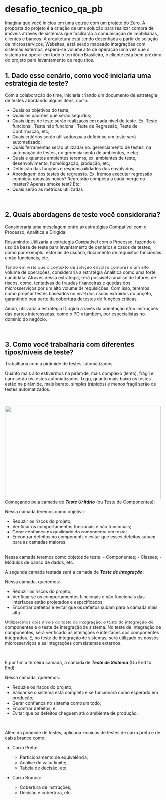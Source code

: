 # desafio_tecnico_qa_pb

Imagina que você iniciou em uma equipe com um projeto do Zero.
A proposta do projeto é a criação de uma solução para realizar compra de imóveis através de sistemas que facilitarão a comunicação de imobiliárias, clientes e bancos.
A arquitetura está sendo desenhada a partir de solução de microsserviços, Websites, está sendo mapeado integrações com sistemas externos, espera-se volume alto de operação uma vez que o sistema irá operar em todo o território Brasileiro, o cliente está bem próximo do projeto para levantamento de requisitos.
<br />

<h2>1.	Dado esse cenário, como você iniciaria uma estratégia de teste?</h2>

Com a colaboração do time, iniciaria criando um documento de estrategia de testes abordando alguns itens, como:

- Quais os objetivos do teste;
- Quais os padrões que serão seguidos;
- Quais tipos de teste serão realizados em cada nivel de teste. Ex. Teste funcional, Teste não funcional, Teste de Regressão, Teste de Confirmação, etc;
- Quais critérios serão utilizados para definir se um teste será automatizado;
- Quais ferramentas serão utilizadas no: gerenciamento de testes, na automação de testes, no gerenciamento de ambientes, e etc;
- Quais e quantos ambientes teremos, ex. ambientes de teste, desenvolvimento, homologação, produção, etc;
- Definição das funções e responsabilidades dos envolvidos;
- Abordagem dos testes de regressão. Ex. Iremos executar regressão completa todas às noites? Regressão completa a cada merge na master? Apenas smoke test? Etc;
- Quais serão as métricas utilizadas.


<br />

<h2>2.	Quais abordagens de teste você consideraria?</h2>

Consideraria uma mesclagem entre as estratégias Compatível com o Processo, Analítica e Dirigida.

Resumindo: Utilizaria a estrategia Compatível com o Processo, fazendo o uso da base de teste para levantamento de cenários e casos de testes, como por exemplo, estorias de usuário, documento de requisitos funcionais e não funcionais, etc.

Tendo em vista que o contexto da solução envolve compras e um alto volume de operações, consideraria a estratégia Analítica como uma forte candidata. Através dessa estrategia, será possível a análise de fatores de riscos, como, tentativas de fraudes financeiras e quedas dos microsserviços por um alto volume de requisições. Com isso, teremos como projetar testes baseados no nível dos riscos extraídos do projeto, garantindo boa parte da cobertura de testes de funções criticas.

Ainda, utilizaria a estratégia Dirigida através da orientação e/ou instruções das partes interessadas, como o PO e também, por especialistas no domínio do negócio.

<br />

<h2>3.	Como você trabalharia com diferentes tipos/níveis de teste?</h2>

Trabalharia com a pirâmide de testes automatizados.

Quanto mais alto estivermos na pirâmide, mais complexo (lento), frágil e caro serão os testes automatizados. Logo, quanto mais baixo os testes estão na pirâmide, mais barato, simples (rápidos) e menos frágil serão os testes automatizados.

<br/>

<a href="url"><img src="https://www.eximiaco.tech/wp-content/uploads/sites/2/2020/05/Test-Pyramid-Eximia-1024x765.png" align="left" height="300" width="500" ></a>
<br/><br/><br/><br/><br/><br/><br/><br/><br/><br/><br/><br/><br/><br/>
Começando pela camada de <strong><em>Teste Unitário</em></strong> (ou Teste de Componentes):

Nessa camada teremos como objetivo:

- Reduzir os riscos do projeto;
- Verificar os comportamentos funcionais e não funcionais;
- Gerar confiança na qualidade do componente em teste;
- Encontrar defeitos no componente e evitar que esses defeitos subam para às camadas maiores.

<br />
Nessa camada teremos como objetos de teste:
- Componentes;
- Classes;
- Módulos de banco de dados, etc.

<br />

A segunda camada testada será a camada de <strong><em>Teste de Integração</em></strong>:

Nessa camada, queremos:

- Reduzir os riscos do projeto;
- Verificar se os comportamentos funcionais e não funcionais das interfaces estão projetados e especificados;
- Encontrar defeitos e evitar que os defeitos subam para a camada mais alta.

Utilizaremos dois níveis de teste de integração: o teste de integração de componentes e o teste de integração de sistema.
No teste de integração de componentes, será verificado as interações e interfaces dos componentes integrados. E, no teste de integração de sistemas, será utilizado os nossos microsserviços e as integrações com sistemas externos.

<br />

E por fim a terceira camada, a camada de <strong><em>Teste de Sistema</em></strong> (Ou End to End):

Nessa camada, queremos:

- Reduzie os riscos do projeto;
- Validar se o sistema está completo e se funcionará como esperado em produção;
- Gerar confiança no sistema como um todo;
- Encontrar defeitos; e
- Evitar que os defeitos cheguem até o ambiente de produção.

<br/>

Além da pirâmide de testes, aplicaria tecnicas de testes de caixa preta e de caixa branca como:

- Caixa Preta:

  - Particionamento de equivalência;
  - Análise de valor limite;
  - Tabela de decisão, etc.

- Caixa Branca:
  - Cobertura de instruções;
  - Decisão e cobertura, etc.
